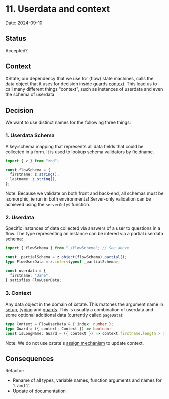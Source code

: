 # 11. Userdata and context

Date: 2024-09-10

## Status

Accepted?

## Context

XState, our dependency that we use for (flow) state machines, calls the data object that it uses for decision inside guards [context](https://stately.ai/docs/context). This lead us to call many different things "context", such as instances of userdata and even the schema of userdata.

## Decision

We want to use distinct names for the following three things:

### 1. Userdata Schema

A key:schema mapping that represents all data fields that could be collected in a form. It is used to lookup schema validators by fieldname.

```typescript
import { z } from "zod";

const flowSchema = {
  firstname: z.string(),
  lastname: z.string(),
};
```

Note: Because we validate on both front and back-end, all schemas must be isomorphic, ie run in both environments! Server-only validation can be achieved using the `serverOnly$` function.

### 2. Userdata

Specific instances of data collected via answers of a user to questions in a flow. The type representing an instance can be infered via a partial userdata schema:

```typescript
import { flowSchema } from "./flowSchema"; // See above

const _partialSchema = z.object(flowSchema).partial();
type FlowUserData = z.infer<typeof _partialSchema>;

const userdata = {
  firstname: "Jane",
} satisfies FlowUserData;
```

### 3. Context

Any data object in the domain of xstate. This matches the argument name in [setup](https://stately.ai/docs/setup), [typing](https://stately.ai/docs/typescript#specifying-types) and [guards](https://stately.ai/docs/guards#guard-object). This is usually a combination of userdata and some optional additional data (currently called `pageData`):

```typescript
type Context = FlowUserData & { index: number };
type Guard = ({ context: Context }) => boolean;
const isLongName: Guard = ({ context }) => context.firstname.length > 5;
```

Note: We do not use xstate's [assign mechanism](https://stately.ai/docs/context#updating-context-with-assign) to update context.

## Consequences

Refactor:

- Rename of all types, variable names, function arguments and names for 1. and 2.
- Update of documentation
